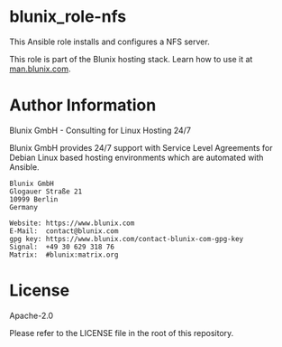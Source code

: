 # blunix_role-nfs
This Ansible role installs and configures a NFS server.

This role is part of the Blunix hosting stack. Learn how to use it at <a href="https://man.blunix.com/" target="_blank">man.blunix.com</a>.

# Author Information
Blunix GmbH - Consulting for Linux Hosting 24/7

Blunix GmbH provides 24/7 support with Service Level Agreements for Debian Linux based hosting environments which are automated with Ansible.

```
Blunix GmbH
Glogauer Straße 21
10999 Berlin
Germany

Website: https://www.blunix.com
E-Mail:  contact@blunix.com
gpg key: https://www.blunix.com/contact-blunix-com-gpg-key
Signal:  +49 30 629 318 76
Matrix:  #blunix:matrix.org
```

# License
Apache-2.0

Please refer to the LICENSE file in the root of this repository.
